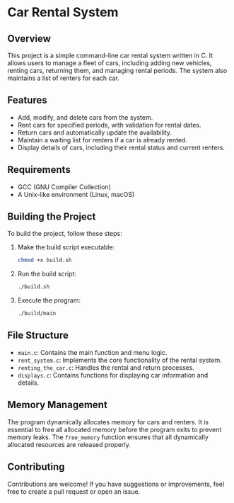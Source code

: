 # Car Rental System

## Overview

This project is a simple command-line car rental system written in C. It allows users to manage a fleet of cars, including adding new vehicles, renting cars, returning them, and managing rental periods. The system also maintains a list of renters for each car.

## Features

- Add, modify, and delete cars from the system.
- Rent cars for specified periods, with validation for rental dates.
- Return cars and automatically update the availability.
- Maintain a waiting list for renters if a car is already rented.
- Display details of cars, including their rental status and current renters.

## Requirements

- GCC (GNU Compiler Collection)
- A Unix-like environment (Linux, macOS)

## Building the Project

To build the project, follow these steps:

1. Make the build script executable:
   ```bash
   chmod +x build.sh
2. Run the build script:
    ```bash
    ./build.sh
3. Execute the program:
    ```bash
    ./build/main

## File Structure

- `main.c`: Contains the main function and menu logic.
- `rent_system.c`: Implements the core functionality of the rental system.
- `renting_the_car.c`: Handles the rental and return processes.
- `displays.c`: Contains functions for displaying car information and details.

## Memory Management

The program dynamically allocates memory for cars and renters. It is essential to free all allocated memory before the program exits to prevent memory leaks. The `free_memory` function ensures that all dynamically allocated resources are released properly.

## Contributing

Contributions are welcome! If you have suggestions or improvements, feel free to create a pull request or open an issue.
